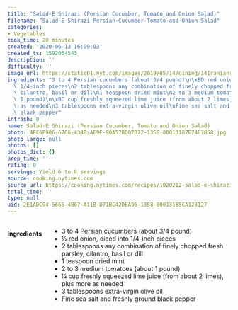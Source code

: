 ```yaml
---
title: "Salad-E Shirazi (Persian Cucumber, Tomato and Onion Salad)"
filename: "Salad-E-Shirazi-Persian-Cucumber-Tomato-and-Onion-Salad"
categories:
- Vegetables
cook_time: 20 minutes
created: '2020-06-13 16:09:03'
created_ts: 1592064543
description: ''
difficulty: ''
image_url: https://static01.nyt.com/images/2019/05/14/dining/14Iranianrex8/merlin_154113735_00a90a0e-5bb6-4242-89e4-f4fe259545bd-articleLarge.jpg
ingredients: "3 to 4 Persian cucumbers (about 3/4 pound)\n\xBD red onion, diced into\
  \ 1/4-inch pieces\n2 tablespoons any combination of finely chopped fresh parsley,\
  \ cilantro, basil or dill\n1 teaspoon dried mint\n2 to 3 medium tomatoes (about\
  \ 1 pound)\n\xBC cup freshly squeezed lime juice (from about 2 limes), plus more\
  \ as needed\n3 tablespoons extra-virgin olive oil\nFine sea salt and freshly ground\
  \ black pepper"
intrash: 0
name: Salad-E Shirazi (Persian Cucumber, Tomato and Onion Salad)
photo: 4FC6F906-6766-434B-AE9E-90A57BD07B72-1358-00013187E74B7858.jpg
photo_large: null
photos: []
photos_dict: {}
prep_time: ''
rating: 0
servings: Yield 6 to 8 servings
source: cooking.nytimes.com
source_url: https://cooking.nytimes.com/recipes/1020212-salad-e-shirazi-persian-cucumber-tomato-and-onion-salad?module=Recipe+of+The+Day&pgType=homepage&action=click
total_time: ''
type: null
uid: 2E1ADC94-5666-4B67-A11B-D71BC42DEA96-1358-00013185CA128127
---
```

<div class="large-8 medium-7 columns" id="writeup">	</div><!-- #writeup -->
</div><!-- #row-one -->
<div class="row" id="row-two">	<div class="medium-4 small-5 columns"><h4 id="ingredients">Ingredients</h4><div class="box box-ingredients content"><ul>
<li>3 to 4 Persian cucumbers (about 3/4 pound)</li>
<li>½ red onion, diced into 1/4-inch pieces</li>
<li>2 tablespoons any combination of finely chopped fresh parsley, cilantro, basil or dill</li>
<li>1 teaspoon dried mint</li>
<li>2 to 3 medium tomatoes (about 1 pound)</li>
<li>¼ cup freshly squeezed lime juice (from about 2 limes), plus more as needed</li>
<li>3 tablespoons extra-virgin olive oil</li>
<li>Fine sea salt and freshly ground black pepper</li>
</ul>
</div>	</div>	<div class="medium-6 small-7 columns">	</div>